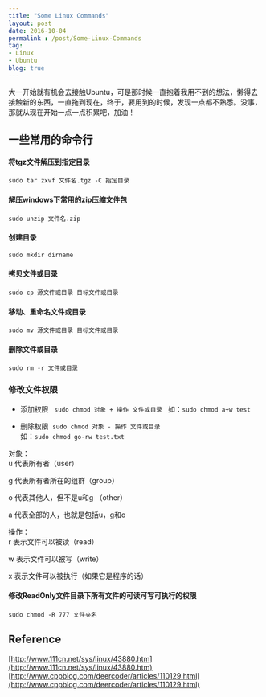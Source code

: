 ```yaml
---
title: "Some Linux Commands"
layout: post
date: 2016-10-04
permalink : /post/Some-Linux-Commands
tag:
- Linux
- Ubuntu
blog: true
---  
```


大一开始就有机会去接触Ubuntu，可是那时候一直抱着我用不到的想法，懒得去接触新的东西，一直拖到现在，终于，要用到的时候，发现一点都不熟悉。没事，那就从现在开始一点一点积累吧，加油！  

## 一些常用的命令行  

#### 将tgz文件解压到指定目录  

`sudo tar zxvf 文件名.tgz -C 指定目录`   

#### 解压windows下常用的zip压缩文件包    

`sudo unzip 文件名.zip`       

#### 创建目录  

`sudo mkdir dirname`  

#### 拷贝文件或目录       

`sudo cp 源文件或目录 目标文件或目录`   

#### 移动、重命名文件或目录         

`sudo mv 源文件或目录 目标文件或目录`    

#### 删除文件或目录            

`sudo rm -r 文件或目录`         

### 修改文件权限   

- 添加权限   `sudo chmod 对象 + 操作 文件或目录`  
如：`sudo chmod a+w test`   

- 删除权限   `sudo chmod 对象 - 操作 文件或目录`  
如：`sudo chmod go-rw test.txt`   

对象：   
u 代表所有者（user）   

g 代表所有者所在的组群（group）    

o 代表其他人，但不是u和g （other）    

a 代表全部的人，也就是包括u，g和o     

操作：        
r 表示文件可以被读（read）  

w 表示文件可以被写（write）           

x 表示文件可以被执行（如果它是程序的话）                  

#### 修改ReadOnly文件目录下所有文件的可读可写可执行的权限   

`sudo chmod -R 777 文件夹名`     

#### 

## Reference   
[http://www.111cn.net/sys/linux/43880.htm](http://www.111cn.net/sys/linux/43880.htm)    
[http://www.cppblog.com/deercoder/articles/110129.html](http://www.cppblog.com/deercoder/articles/110129.html)  



